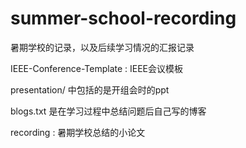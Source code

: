 # summer-school-recording

暑期学校的记录，以及后续学习情况的汇报记录

IEEE-Conference-Template : IEEE会议模板

presentation/ 中包括的是开组会时的ppt

blogs.txt 是在学习过程中总结问题后自己写的博客

recording : 暑期学校总结的小论文
